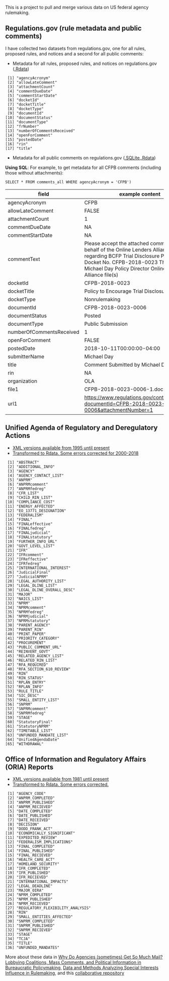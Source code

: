 This is a project to pull and merge various data on US federal agency rulemaking.

## Regulations.gov (rule metadata and public comments)

I have collected two datasets from regulations.gov, one for all rules, proposed rules, and notices and a second for all public comments:

- Metadata for all rules, proposed rules, and notices on regulations.gov ([.Rdata](https://github.com/judgelord/rulemaking/blob/master/data/AllRegsGovRules.Rdata))

```
 [1] "agencyAcronym"           
 [2] "allowLateComment"        
 [3] "attachmentCount"         
 [4] "commentDueDate"          
 [5] "commentStartDate"        
 [6] "docketId"                
 [7] "docketTitle"             
 [8] "docketType"              
 [9] "documentId"              
[10] "documentStatus"          
[11] "documentType"            
[12] "frNumber"                
[13] "numberOfCommentsReceived"
[14] "openForComment"          
[15] "postedDate"              
[16] "rin"                     
[17] "title" 
```

- Metadata for all public comments on regulations.gov ([.SQLite](https://drive.google.com/file/d/1hSl9MxjzO4R40QjFoh8TPmbCAUpJW372/view?usp=sharing),[.Rdata](https://github.com/judgelord/rulemaking/blob/master/data/allcomments-sample.Rdata))

**Using SQL**: For example, to get metadata for all CFPB comments (including those without attachments): 

`SELECT * FROM comments_all WHERE agencyAcronym = 'CFPB')`

| field                    | example content                                                                                                                                                                                                                       |
|--------------------------|-------------------------------------------------------------------------------------------------------------------------------------------------------------------------------------------------------------------------------|
| agencyAcronym            | CFPB                                                                                                                                                                                                                          |
| allowLateComment         | FALSE                                                                                                                                                                                                                         |
| attachmentCount          | 1                                                                                                                                                                                                                             |
| commentDueDate           | NA                                                                                                                                                                                                                            |
| commentStartDate         | NA                                                                                                                                                                                                                            |
| commentText              | Please accept the attached comments on behalf of the Online Lenders Alliance regarding  BCFP Trial Disclosure Programs Docket No. CFPB-2018-0023  Thank You   Michael Day  Policy Director  Online Lenders Alliance   file(s) |
| docketId                 | CFPB-2018-0023                                                                                                                                                                                                                |
| docketTitle              | Policy to Encourage Trial Disclosure Programs                                                                                                                                                                                 |
| docketType               | Nonrulemaking                                                                                                                                                                                                                 |
| documentId               | CFPB-2018-0023-0006                                                                                                                                                                                                           |
| documentStatus           | Posted                                                                                                                                                                                                                        |
| documentType             | Public Submission                                                                                                                                                                                                             |
| numberOfCommentsReceived | 1                                                                                                                                                                                                                             |
| openForComment           | FALSE                                                                                                                                                                                                                         |
| postedDate               | 2018-10-11T00:00:00-04:00                                                                                                                                                                                                     |
| submitterName            | Michael Day                                                                                                                                                                                                                   |
| title                    | Comment Submitted by Michael Day, OLA                                                                                                                                                                                         |
| rin                      | NA                                                                                                                                                                                                                            |
| organization             | OLA                                                                                                                                                                                                                           |
| file1                    | CFPB-2018-0023-0006-1.doc                                                                                                                                                                                                     |
| url1                     | https://www.regulations.gov/contentStreamer?documentId=CFPB-2018-0023-0006&attachmentNumber=1                                                                                                                                 |

## Unified Agenda of Regulatory and Deregulatory Actions

- [XML versions available from 1995 until present](https://www.reginfo.gov/public/do/eAgendaXmlReport)
- [Transformed to Rdata. Some errors corrected for 2000-2018](https://github.com/judgelord/rulemaking/blob/master/data/UnifiedAgenda.Rdata)

```
 [1] "ABSTRACT"                
 [2] "ADDITIONAL_INFO"         
 [3] "AGENCY"                  
 [4] "AGENCY_CONTACT_LIST"     
 [5] "ANPRM"                   
 [6] "ANPRMcomment"            
 [7] "ANPRMfedreg"             
 [8] "CFR_LIST"                
 [9] "CHILD_RIN_LIST"          
[10] "COMPLIANCE_COST"         
[11] "ENERGY_AFFECTED"         
[12] "EO_13771_DESIGNATION"    
[13] "FEDERALISM"              
[14] "FINAL"                   
[15] "FINALeffective"          
[16] "FINALfedreg"             
[17] "FINALjudicial"           
[18] "FINALstatutory"          
[19] "FURTHER_INFO_URL"        
[20] "GOVT_LEVEL_LIST"         
[21] "IFR"                     
[22] "IFRcomment"              
[23] "IFReffective"            
[24] "IFRfedreg"               
[25] "INTERNATIONAL_INTEREST"  
[26] "JudicialFinal"           
[27] "JudicialNPRM"            
[28] "LEGAL_AUTHORITY_LIST"    
[29] "LEGAL_DLINE_LIST"        
[30] "LEGAL_DLINE_OVERALL_DESC"
[31] "MAJOR"                   
[32] "NAICS_LIST"              
[33] "NPRM"                    
[34] "NPRMcomment"             
[35] "NPRMfedreg"              
[36] "NPRMjudicial"            
[37] "NPRMstatutory"           
[38] "PARENT_AGENCY"           
[39] "PARENT_RIN"              
[40] "PRINT_PAPER"             
[41] "PRIORITY_CATEGORY"       
[42] "PROCUREMENT"             
[43] "PUBLIC_COMMENT_URL"      
[44] "REINVENT_GOVT"           
[45] "RELATED_AGENCY_LIST"     
[46] "RELATED_RIN_LIST"        
[47] "RFA_REQUIRED"            
[48] "RFA_SECTION_610_REVIEW"  
[49] "RIN"                     
[50] "RIN_STATUS"              
[51] "RPLAN_ENTRY"             
[52] "RPLAN_INFO"              
[53] "RULE_TITLE"              
[54] "SIC_DESC"                
[55] "SMALL_ENTITY_LIST"       
[56] "SNPRM"                   
[57] "SNPRMcomment"            
[58] "SNPRMfedreg"             
[59] "STAGE"                   
[60] "StatutoryFinal"          
[61] "StatutoryNPRM"           
[62] "TIMETABLE_LIST"          
[63] "UNFUNDED_MANDATE_LIST"   
[64] "UnifiedAgendaDate"       
[65] "WITHDRAWAL" 
```

## Office of Information and Regulatory Affairs (ORIA) Reports

- [XML versions available from 1981 until present](http://www.reginfo.gov/public/do/XMLReportList)
- [Transformed to Rdata. Some errors corrected.](https://github.com/judgelord/rulemaking/blob/master/data/OIRA.Rdata)
```
 [1] "AGENCY_CODE"                    
 [2] "ANPRM_COMPLETED"                
 [3] "ANPRM_PUBLISHED"                
 [4] "ANPRM_RECIEVED"                 
 [5] "DATE_COMPLETED"                 
 [6] "DATE_PUBLISHED"                 
 [7] "DATE_RECEIVED"                  
 [8] "DECISION"                       
 [9] "DODD_FRANK_ACT"                 
[10] "ECONOMICALLY_SIGNIFICANT"       
[11] "EXPEDITED_REVIEW"               
[12] "FEDERALISM_IMPLICATIONS"        
[13] "FINAL_COMPLETED"                
[14] "FINAL_PUBLISHED"                
[15] "FINAL_RECIEVED"                 
[16] "HEALTH_CARE_ACT"                
[17] "HOMELAND_SECURITY"              
[18] "IFR_COMPLETED"                  
[19] "IFR_PUBLISHED"                  
[20] "IFR_RECIEVED"                   
[21] "INTERNATIONAL_IMPACTS"          
[22] "LEGAL_DEADLINE"                 
[23] "MAJOR_OIRA"                     
[24] "NPRM_COMPLETED"                 
[25] "NPRM_PUBLISHED"                 
[26] "NPRM_RECIEVED"                  
[27] "REGULATORY_FLEXIBILITY_ANALYSIS"
[28] "RIN"                            
[29] "SMALL_ENTITIES_AFFECTED"        
[30] "SNPRM_COMPLETED"                
[31] "SNPRM_PUBLISHED"                
[32] "SNPRM_RECIEVED"                 
[33] "STAGE"                          
[34] "TCJA"                           
[35] "TITLE"                          
[36] "UNFUNDED_MANDATES"
```

More about these data in [Why Do Agencies (sometimes) Get So Much Mail? Lobbying Coalitions, Mass Comments, and Political Information in Bureaucratic Policymaking](https://judgelord.github.io/research/whymail/), [Data and Methods Analyzing Special Interests Influence in Rulemaking](https://link.springer.com/article/10.1057%2Fs41309-020-00094-w), and this [collaborative repository](https://github.com/libgober/regdata/blob/master/README.md)
